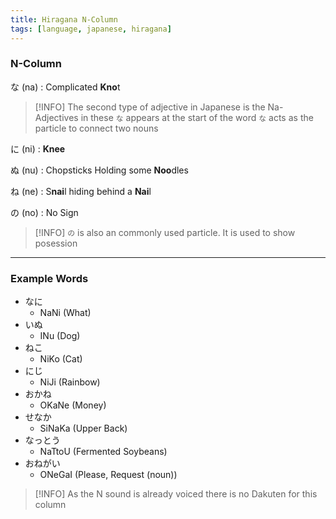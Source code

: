 ```yaml
---
title: Hiragana N-Column
tags: [language, japanese, hiragana]
---
```


### N-Column

な (na) : Complicated **Kno**t

 > [!INFO]
 > The second type of adjective in Japanese is the Na-Adjectives in these `な` appears at the start of the word
 > `な` acts as the particle to connect two nouns

に (ni) : **Knee**

ぬ (nu) : Chopsticks Holding some **Noo**dles

ね (ne) : S**nai**l hiding behind a **Nai**l

の (no) : No Sign

 > [!INFO]
 > `の` is also an commonly used particle. It is used to show posession

---

### Example Words

* なに
	 * NaNi (What)
* いぬ
	* INu (Dog)
* ねこ 
	* NiKo (Cat)
* にじ
	* NiJi (Rainbow)
* おかね
	* OKaNe (Money)
* せなか
	* SiNaKa (Upper Back)
* なっとう
	* NaTtoU (Fermented Soybeans)
* おねがい
	* ONeGaI (Please, Request (noun))

 > [!INFO]
 > As the N sound is already voiced there is no Dakuten for this column